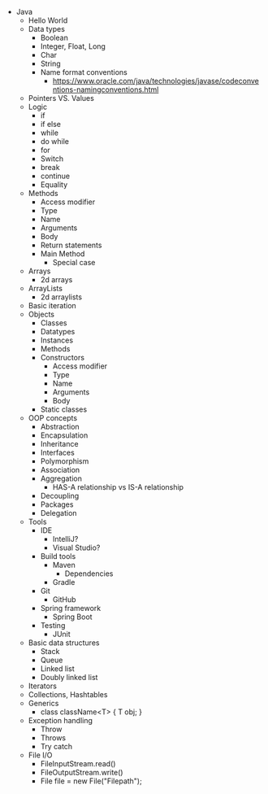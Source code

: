 - Java
	- Hello World
	- Data types
		- Boolean
		- Integer, Float, Long
		- Char
		- String
		- Name format conventions
			- https://www.oracle.com/java/technologies/javase/codeconventions-namingconventions.html
	- Pointers VS. Values
	- Logic
		- if
		- if else
		- while
		- do while
		- for
		- Switch
		- break
		- continue
		- Equality
	- Methods
		- Access modifier
		- Type
		- Name
		- Arguments
		- Body
		- Return statements
		- Main Method
			- Special case
	- Arrays
		- 2d arrays
	- ArrayLists
		- 2d arraylists
	- Basic iteration
	- Objects
		- Classes
		- Datatypes
		- Instances
		- Methods
		- Constructors
			- Access modifier
			- Type
			- Name
			- Arguments
			- Body
		- Static classes
	- OOP concepts
		- Abstraction
		- Encapsulation
		- Inheritance
		- Interfaces
		- Polymorphism
		- Association
		- Aggregation
			-  HAS-A relationship vs IS-A relationship
		- Decoupling
		- Packages
		- Delegation
	-  Tools
		- IDE
			- IntelliJ?
			- Visual Studio?
		- Build tools
			- Maven
				- Dependencies
			- Gradle
		- Git
			- GitHub
		- Spring framework
			- Spring Boot
		- Testing 
			- JUnit
	- Basic data structures
		- Stack
		- Queue
		- Linked list
		- Doubly linked list
	- Iterators
	- Collections, Hashtables
	- Generics 
		- class className\<T\> {
		 T obj;
		 }
	- Exception handling
		- Throw
		- Throws
		- Try catch
	- File I/O
		- FileInputStream.read()
		- FileOutputStream.write()
		- File file = new File("Filepath");
